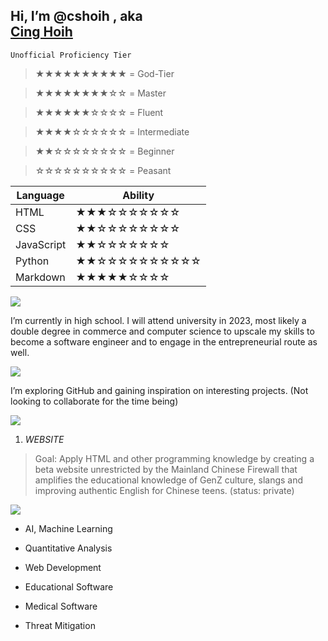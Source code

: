 ## Hi, I’m @cshoih , aka <div class="badge-base LI-profile-badge" data-locale="en_US" data-size="medium" data-theme="dark" data-type="VERTICAL" data-vanity="cinghoih" data-version="v1"><a class="badge-base__link LI-simple-link" href="https://au.linkedin.com/in/cinghoih?trk=profile-badge">Cing Hoih</a></div>
              
`Unofficial Proficiency Tier`

> ★★★★★★★★★★ = God-Tier

> ★★★★★★★★☆☆ = Master

> ★★★★★★☆☆☆☆ = Fluent

> ★★★★☆☆☆☆☆☆ = Intermediate

> ★★☆☆☆☆☆☆☆☆ = Beginner

> ☆☆☆☆☆☆☆☆☆☆ = Peasant

| Language | Ability |
| ----------- | ----------- |
| HTML |★★★☆☆☆☆☆☆☆ |
| CSS | ★★☆☆☆☆☆☆☆☆ |
| JavaScript |★★☆☆☆☆☆☆☆|
| Python | ★★☆☆☆☆☆☆☆☆☆☆ |
| Markdown | ★★★★★☆☆☆☆ |


![](https://img.shields.io/badge/-BACKGROUND-informational?style=flat&logo=data:image/svg%2bxml;base64,<BASE64_DATA>) 

I’m currently in high school. I will attend university in 2023, most likely a double degree in commerce and computer science to upscale my skills to become a software engineer and to engage in the entrepreneurial route as well.

![](https://img.shields.io/badge/-PURPOSE-informational?style=flat&logo=data:image/svg%2bxml;base64,<BASE64_DATA>) 

I’m exploring GitHub and gaining inspiration on interesting projects. (Not looking to collaborate for the time being)

![](https://img.shields.io/badge/-PROJECTS-informational?style=flat&logo=data:image/svg%2bxml;base64,<BASE64_DATA>) 

1. *WEBSITE*
> Goal: Apply HTML and other programming knowledge by creating a beta website unrestricted by the Mainland Chinese Firewall that amplifies the educational knowledge of GenZ culture, slangs and improving authentic English for Chinese teens. (status: private)

![](https://img.shields.io/badge/-INTERESTS-informational?style=flat&logo=data:image/svg%2bxml;base64,<BASE64_DATA>)

* AI, Machine Learning

* Quantitative Analysis

* Web Development 

* Educational Software

* Medical Software

* Threat Mitigation







<!---
cshoih/cshoih is a ✨ special ✨ repository because its `README.md` (this file) appears on your GitHub profile.
You can click the Preview link to take a look at your changes.
--->
